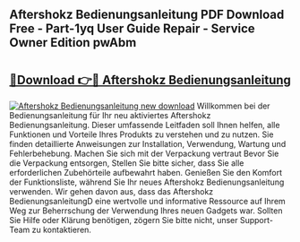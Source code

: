 ## Aftershokz Bedienungsanleitung PDF Download Free - Part-1yq User Guide Repair - Service Owner Edition pwAbm

# <h2><a href="http://df00f56.blite.top/?on=Aftershokz+Bedienungsanleitung">🔗Download 👉🔴 Aftershokz Bedienungsanleitung</a></h2>

[![Aftershokz Bedienungsanleitung new download](https://i.imgur.com/lujVjoI.png)](http://df00f56.blite.top/?on=Aftershokz+Bedienungsanleitung)
Willkommen bei der Bedienungsanleitung für Ihr neu aktiviertes Aftershokz Bedienungsanleitung. Dieser umfassende Leitfaden soll Ihnen helfen, alle Funktionen und Vorteile Ihres Produkts zu verstehen und zu nutzen. Sie finden detaillierte Anweisungen zur Installation, Verwendung, Wartung und Fehlerbehebung. Machen Sie sich mit der Verpackung vertraut Bevor Sie die Verpackung entsorgen, Stellen Sie bitte sicher, dass Sie alle erforderlichen Zubehörteile aufbewahrt haben. Genießen Sie den Komfort der Funktionsliste, während Sie Ihr neues Aftershokz Bedienungsanleitung verwenden. Wir gehen davon aus, dass das Aftershokz BedienungsanleitungD eine wertvolle und informative Ressource auf Ihrem Weg zur Beherrschung der Verwendung Ihres neuen Gadgets war. Sollten Sie Hilfe oder Klärung benötigen, zögern Sie bitte nicht, unser Support-Team zu kontaktieren.
